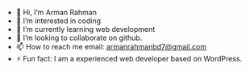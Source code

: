 - 👋 Hi, I’m Arman Rahman
- 👀 I’m interested in coding
- 🌱 I’m currently learning web development
- 💞️ I’m looking to collaborate on github.
- 📫 How to reach me email: armanrahmanbd7@gmail.com
- ⚡ Fun fact: I am a experienced web developer based on WordPress.

<!---
arman-rahman7 is a ✨ special ✨ repository because its `README.md` (this file) appears on your GitHub profile.
You can click the Preview link to take a look at your changes.
--->
